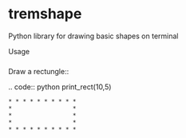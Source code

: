 # tremshape
Python library for drawing basic shapes on terminal

Usage
#####

Draw a rectungle::

.. code:: python
    print_rect(10,5)

    * * * * * * * * * *
    *                 *
    *                 *
    *                 *
    * * * * * * * * * *


